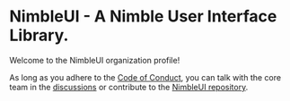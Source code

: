 # NimbleUI - A Nimble User Interface Library.

Welcome to the NimbleUI organization profile!

As long as you adhere to the [Code of Conduct](https://github.com/nimble-ui/community/blob/main/CODE_OF_CONDUCT.md), you can talk with the core team in the [discussions](https://github.com/orgs/nimble-ui/discussions) or contribute to the [NimbleUI repository](https://github.com/nimble-ui/NimbleUI).
